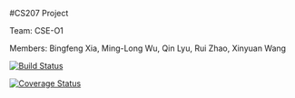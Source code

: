 #CS207 Project

Team: CSE-O1

Members: Bingfeng Xia, Ming-Long Wu, Qin Lyu, Rui Zhao, Xinyuan Wang

[![Build Status](https://travis-ci.org/CSE-O1/cs207project.svg?branch=release-0.1)](https://travis-ci.org/CSE-O1/cs207project)


[![Coverage Status](https://coveralls.io/repos/github/CSE-O1/cs207project/badge.svg?branch=release-0.1)](https://coveralls.io/github/CSE-O1/cs207project?branch=release-0.1)
